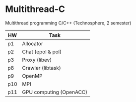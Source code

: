 # Multithread-C
Multithread programming C/C++ (Technosphere, 2 semester)

HW              | Task
----------------|----------------------
p1              | Allocator
p2              | Chat (epol & pol)
p3              | Proxy (libev)
p8		| Crawler (libtask)
p9              | OpenMP
p10             | MPI
p11             | GPU computing (OpenACC)
